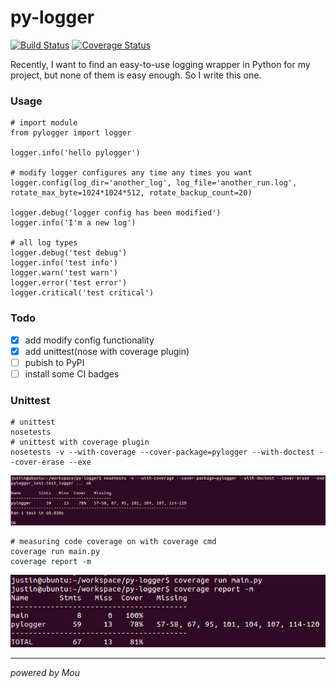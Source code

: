 # py-logger
[![Build Status](https://travis-ci.org/jizhouli/py-logger.svg)](https://travis-ci.org/jizhouli/py-logger)
[![Coverage Status](https://coveralls.io/repos/jizhouli/py-logger/badge.svg)](https://coveralls.io/r/jizhouli/py-logger)

Recently, I want to find an easy-to-use logging wrapper in Python for my project, but none of them is easy enough.
So I write this one.

### Usage
    # import module
    from pylogger import logger
    
    logger.info('hello pylogger')
    
    # modify logger configures any time any times you want
    logger.config(log_dir='another_log', log_file='another_run.log', rotate_max_byte=1024*1024*512, rotate_backup_count=20)
    
    logger.debug('logger config has been modified')
    logger.info('I'm a new log')

    # all log types
    logger.debug('test debug')
    logger.info('test info')
    logger.warn('test warn')
    logger.error('test error')
    logger.critical('test critical')

### Todo
- [x] add modify config functionality
- [x] add unittest(nose with coverage plugin)
- [ ] pubish to PyPI
- [ ] install some CI badges

### Unittest
    # unittest
    nosetests
    # unittest with coverage plugin
    nosetests -v --with-coverage --cover-package=pylogger --with-doctest --cover-erase --exe
![nose](image/nose.png)

    # measuring code coverage on with coverage cmd
    coverage run main.py
    coverage report -m
![coverage](image/coverage.png)

----
*powered by Mou*
